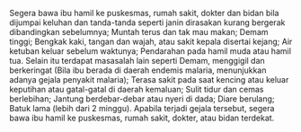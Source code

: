Segera bawa ibu hamil ke puskesmas, rumah sakit, dokter dan bidan bila dijumpai keluhan dan tanda-tanda seperti janin dirasakan kurang bergerak dibandingkan sebelumnya; Muntah terus dan tak mau makan; Demam tinggi; Bengkak kaki, tangan dan wajah, atau sakit kepala disertai kejang; Air ketuban keluar sebelum waktunya; Pendarahan pada hamil muda atau hamil tua. Selain itu terdapat masasalah lain seperti Demam, menggigil dan berkeringat (Bila ibu berada di daerah endemis malaria, menunjukkan adanya gejala penyakit malaria); Terasa sakit pada saat kencing atau keluar keputihan atau gatal-gatal di daerah kemaluan; Sulit tidur dan cemas berlebihan; Jantung berdebar-debar atau nyeri di dada; Diare berulang; Batuk lama (lebih dari 2 minggu). Apabila terjadi gejala tersebut, segera bawa ibu hamil ke puskesmas, rumah sakit, dokter, atau bidan terdekat.